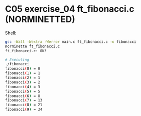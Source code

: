 # C05 exercise_04 ft_fibonacci.c (NORMINETTED)

Shell:
```bash
gcc -Wall -Wextra -Werror main.c ft_fibonacci.c -o fibonacci
norminette ft_fibonacci.c
ft_fibonacci.c: OK!

# Executing
./fibonacci
fibonacci(0) = 0
fibonacci(1) = 1
fibonacci(2) = 1
fibonacci(3) = 2
fibonacci(4) = 3
fibonacci(5) = 5
fibonacci(6) = 8
fibonacci(7) = 13
fibonacci(8) = 21
fibonacci(9) = 34
```
